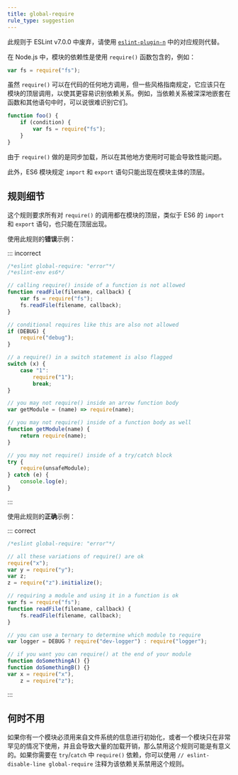 ```yaml
---
title: global-require
rule_type: suggestion
---
```


此规则于 ESLint v7.0.0 中废弃，请使用 [`eslint-plugin-n`](https://github.com/eslint-community/eslint-plugin-n) 中的对应规则代替。

在 Node.js 中，模块的依赖性是使用 `require()` 函数包含的，例如：

```js
var fs = require("fs");
```

虽然 `require()` 可以在代码的任何地方调用，但一些风格指南规定，它应该只在模块的顶层调用，以使其更容易识别依赖关系。例如，当依赖关系被深深地嵌套在函数和其他语句中时，可以说很难识别它们。

```js
function foo() {
    if (condition) {
        var fs = require("fs");
    }
}
```

由于 `require()` 做的是同步加载，所以在其他地方使用时可能会导致性能问题。

此外，ES6 模块规定 `import` 和 `export` 语句只能出现在模块主体的顶层。

## 规则细节

这个规则要求所有对 `require()` 的调用都在模块的顶层，类似于 ES6 的 `import` 和 `export` 语句，也只能在顶层出现。

使用此规则的**错误**示例：

::: incorrect

```js
/*eslint global-require: "error"*/
/*eslint-env es6*/

// calling require() inside of a function is not allowed
function readFile(filename, callback) {
    var fs = require("fs");
    fs.readFile(filename, callback);
}

// conditional requires like this are also not allowed
if (DEBUG) {
    require("debug");
}

// a require() in a switch statement is also flagged
switch (x) {
    case "1":
        require("1");
        break;
}

// you may not require() inside an arrow function body
var getModule = (name) => require(name);

// you may not require() inside of a function body as well
function getModule(name) {
    return require(name);
}

// you may not require() inside of a try/catch block
try {
    require(unsafeModule);
} catch (e) {
    console.log(e);
}
```

:::

使用此规则的**正确**示例：

::: correct

```js
/*eslint global-require: "error"*/

// all these variations of require() are ok
require("x");
var y = require("y");
var z;
z = require("z").initialize();

// requiring a module and using it in a function is ok
var fs = require("fs");
function readFile(filename, callback) {
    fs.readFile(filename, callback);
}

// you can use a ternary to determine which module to require
var logger = DEBUG ? require("dev-logger") : require("logger");

// if you want you can require() at the end of your module
function doSomethingA() {}
function doSomethingB() {}
var x = require("x"),
    z = require("z");
```

:::

## 何时不用

如果你有一个模块必须用来自文件系统的信息进行初始化，或者一个模块只在非常罕见的情况下使用，并且会导致大量的加载开销，那么禁用这个规则可能是有意义的。如果你需要在 `try`/`catch` 中 `require()` 依赖，你可以使用 `// eslint-disable-line global-require` 注释为该依赖关系禁用这个规则。
